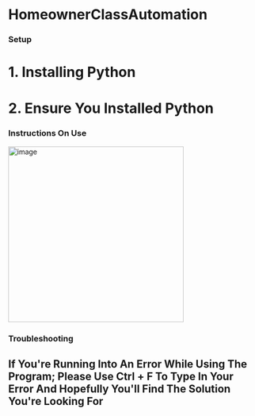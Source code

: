 # HomeownerClassAutomation

### Setup
  # 1. Installing Python

  # 2. Ensure You Installed Python


### Instructions On Use
<img width="354" alt="image" src="https://github.com/Ross-Ede/HomeownerClassAutomation/assets/104285982/037f3d17-db2e-44d1-9145-e9a930e929bb">


### Troubleshooting
## If You're Running Into An Error While Using The Program; Please Use Ctrl + F To Type In Your Error And Hopefully You'll Find The Solution You're Looking For

